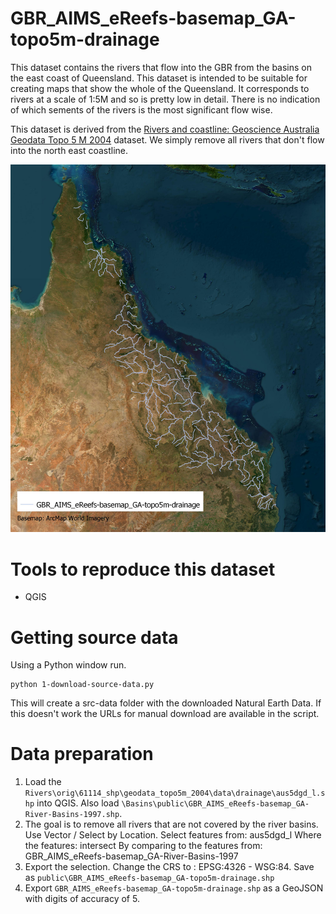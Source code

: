 # GBR_AIMS_eReefs-basemap_GA-topo5m-drainage
This dataset contains the rivers that flow into the GBR from the basins on the east coast of Queensland. This dataset is intended to be suitable for creating maps that show the whole of the Queensland. It corresponds to rivers at a scale of 1:5M and so is pretty low in detail. There is no indication of which sements of the rivers is the most significant flow wise.

This dataset is derived from the [Rivers and coastline: Geoscience Australia Geodata Topo 5 M 2004](https://ecat.ga.gov.au/geonetwork/srv/eng/catalog.search#/metadata/61114) dataset. We simply remove all rivers that don't flow into the north east coastline.

![Map showing preview of GBR_AIMS_eReefs-basemap_GA-topo5m-drainage dataset](public/Rivers-preview-map.jpeg)

# Tools to reproduce this dataset
- QGIS

# Getting source data
Using a Python window run.
```
python 1-download-source-data.py
```
This will create a src-data folder with the downloaded Natural Earth Data. If this doesn't work the URLs for manual download are available in the script.


# Data preparation
1. Load the `Rivers\orig\61114_shp\geodata_topo5m_2004\data\drainage\aus5dgd_l.shp` into QGIS. Also load `\Basins\public\GBR_AIMS_eReefs-basemap_GA-River-Basins-1997.shp`.
2. The goal is to remove all rivers that are not covered by the river basins. Use Vector / Select by Location.
Select features from: aus5dgd_l
Where the features: intersect
By comparing to the features from: GBR_AIMS_eReefs-basemap_GA-River-Basins-1997
3. Export the selection. Change the CRS to : EPSG:4326 - WSG:84. Save as `public\GBR_AIMS_eReefs-basemap_GA-topo5m-drainage.shp`
4. Export `GBR_AIMS_eReefs-basemap_GA-topo5m-drainage.shp` as a GeoJSON with digits of accuracy of 5.
